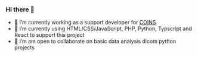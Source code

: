 ### Hi there 👋


- 🔭 I’m currently working as a support developer for <a target="_blank" rel="noopener noreferrer nofollow" href="https://coins.trendscenter.org/">COINS</a>
- 🌱 I’m currently using HTML/CSS/JavaScript, PHP, Python, Typscript and React to support this project
- 👯 I’m am open to collaborate on basic data analysis dicom python projects

